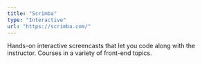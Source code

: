 ```yaml
---
title: "Scrimba"
type: "Interactive"
url: "https://scrimba.com/"
---
```


Hands-on interactive screencasts that let you code along with the instructor. Courses in a variety of front-end topics.
